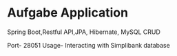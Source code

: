 # Aufgabe Application
Spring Boot,Restful API,JPA, Hibernate, MySQL CRUD

Port- 28051
Usage- Interacting with Simplibank database
